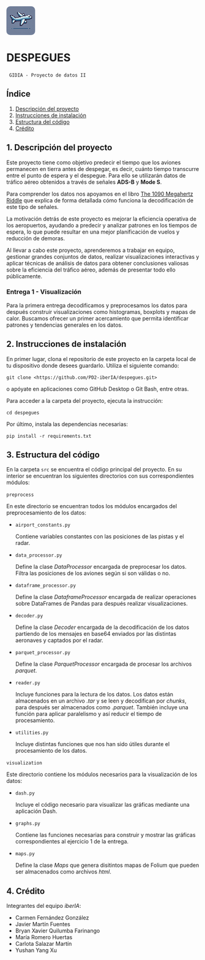 <img src="img/logo.jpg" alt="Logo de avión" width="75" style="border-radius: 10px;"/>

# DESPEGUES

<code> GIDIA - Proyecto de datos II </code>

## Índice

1. [Descripción del proyecto](#1-descripción-del-proyecto)
2. [Instrucciones de instalación](#2-instrucciones-de-instalación)
3. [Estructura del código](#3-estructura-del-código)
4. [Crédito](#4-crédito)

## 1. Descripción del proyecto

Este proyecto tiene como objetivo predecir el tiempo que los aviones permanecen en tierra antes de despegar, es decir, cuánto tiempo transcurre entre el punto de espera y el despegue. Para ello se utilizarán datos de tráfico aéreo obtenidos a través de señales **ADS-B** y **Mode S**.

Para comprender los datos nos apoyamos en el libro [The 1090 Megahertz Riddle](https://mode-s.org/1090mhz/index.html) que explica de forma detallada cómo funciona la decodificación de este tipo de señales.

La motivación detrás de este proyecto es mejorar la eficiencia operativa de los aeropuertos, ayudando a predecir y analizar patrones en los tiempos de espera, lo que puede resultar en una mejor planificación de vuelos y reducción de demoras.

Al llevar a cabo este proyecto, aprenderemos a trabajar en equipo, gestionar grandes conjuntos de datos, realizar visualizaciones interactivas y aplicar técnicas de análisis de datos para obtener conclusiones valiosas sobre la eficiencia del tráfico aéreo, además de presentar todo ello públicamente.

### Entrega 1 - Visualización

Para la primera entrega decodificamos y preprocesamos los datos para después construir visualizaciones como histogramas, boxplots y mapas de calor. Buscamos ofrecer un primer acercamiento que permita identificar patrones y tendencias generales en los datos.

## 2. Instrucciones de instalación

En primer lugar, clona el repositorio de este proyecto en la carpeta local de tu dispositivo donde desees guardarlo. Utiliza el siguiente comando:

```
git clone <https://github.com/PD2-iberIA/despegues.git>
```

o apóyate en aplicaciones como GitHub Desktop o Git Bash, entre otras.

Para acceder a la carpeta del proyecto, ejecuta la instrucción:

```
cd despegues
```

Por último, instala las dependencias necesarias:

```
pip install -r requirements.txt
```

## 3. Estructura del código

En la carpeta `src` se encuentra el código principal del proyecto. En su interior se encuentran los siguientes directorios con sus correspondientes módulos:

`preprocess`

En este directorio se encuentran todos los módulos encargados del preprocesamiento de los datos:

- `airport_constants.py`

    Contiene variables constantes con las posiciones de las pistas y el radar.

- `data_processor.py`

    Define la clase *DataProcessor* encargada de preprocesar los datos. Filtra las posiciones de los aviones según si son válidas o no.

- `dataframe_processor.py`

    Define la clase *DataframeProcessor* encargada de realizar operaciones sobre DataFrames de Pandas para después realizar visualizaciones.

- `decoder.py`

    Define la clase *Decoder* encargada de la decodificación de los datos partiendo de los mensajes en base64 enviados por las distintas aeronaves y captados por el radar.

- `parquet_processor.py`

    Define la clase *ParquetProcessor* encargada de procesar los archivos _parquet_.

- `reader.py`

    Incluye funciones para la lectura de los datos. Los datos están almacenados en un archivo _.tar_ y se leen y decodifican por _chunks_, para después ser almacenados como _.parquet_. También incluye una función para aplicar paralelismo y así reducir el tiempo de procesamiento.

- `utilities.py`

    Incluye distintas funciones que nos han sido útiles durante el procesamiento de los datos.

`visualization`

Este directorio contiene los módulos necesarios para la visualización de los datos:

- `dash.py`

    Incluye el código necesario para visualizar las gráficas mediante una aplicación Dash.

- `graphs.py`

    Contiene las funciones necesarias para construir y mostrar las gráficas correspondientes al ejercicio 1 de la entrega.

- `maps.py`

    Define la clase *Maps* que genera disitintos mapas de Folium que pueden ser almacenados como archivos _html_.

## 4. Crédito

Integrantes del equipo *iberIA*:

- Carmen Fernández González
- Javier Martín Fuentes
- Bryan Xavier Quilumba Farinango
- María Romero Huertas
- Carlota Salazar Martín
- Yushan Yang Xu
